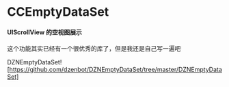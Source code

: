 # CCEmptyDataSet


#### UIScrollView 的空视图展示

这个功能其实已经有一个很优秀的库了，但是我还是自己写一遍吧

DZNEmptyDataSet![https://github.com/dzenbot/DZNEmptyDataSet/tree/master/DZNEmptyDataSet]


